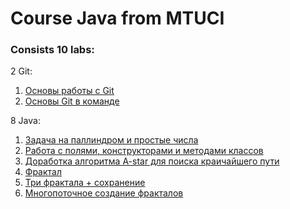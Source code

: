 # Course Java from MTUCI

### Consists 10 labs:

2 Git:

1. [Основы работы с Git]()
2. [Основы Git в команде]()

8 Java:

1. [Задача на паллиндром и простые числа](https://github.com/Ghostik-gh/JavaCourse/tree/develop/JavaLaba1)
2. [Работа с полями, конструкторами и методами классов](https://github.com/Ghostik-gh/JavaCourse/tree/develop/JavaLaba2)
3. [Доработка алгоритма A-star для поиска краичайшего пути](https://github.com/Ghostik-gh/JavaCourse/tree/develop/JavaLaba3)
4. [Фрактал](https://github.com/Ghostik-gh/JavaCourse/tree/develop/JavaLaba4)
5. [Три фрактала + сохранение](https://github.com/Ghostik-gh/JavaCourse/tree/develop/JavaLaba5)
6. [Многопоточное создание фракталов]()

